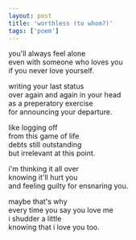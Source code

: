 ```yaml
---
layout: post
title: 'worthless (to whom?)'
tags: ['poem']
---
```


you'll always feel alone<br>
even with someone who loves you<br>
if you never love yourself.

writing your last status<br>
over again and again in your head<br>
as a preperatory exercise<br>
for announcing your departure.

like logging off<br>
from this game of life<br>
debts still outstanding<br>
but irrelevant at this point.

i'm thinking it all over<br>
knowing it'll hurt you<br>
and feeling guilty for ensnaring you.

maybe that's why<br>
every time you say you love me<br>
i shudder a little<br>
knowing that i love you too.
